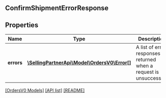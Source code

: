 ## ConfirmShipmentErrorResponse

## Properties

Name | Type | Description | Notes
------------ | ------------- | ------------- | -------------
**errors** | [**\SellingPartnerApi\Model\OrdersV0\Error[]**](Error.md) | A list of error responses returned when a request is unsuccessful. | [optional]

[[OrdersV0 Models]](../) [[API list]](../../Api) [[README]](../../../README.md)
